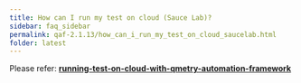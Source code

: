 ```yaml
---
title: How can I run my test on cloud (Sauce Lab)?
sidebar: faq_sidebar
permalink: qaf-2.1.13/how_can_i_run_my_test_on_cloud_saucelab.html
folder: latest
---
```


Please refer: **[running-test-on-cloud-with-qmetry-automation-framework](http://blog.infostretch.com/running-test-on-cloud-with-infostretch-test-automation-framework)**

